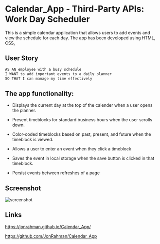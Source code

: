 # Calendar_App - Third-Party APIs: Work Day Scheduler

This is a simple calendar application that allows users to add events and view the schedule for each day. The app has been developed using HTML, CSS,

## User Story

```md
AS AN employee with a busy schedule
I WANT to add important events to a daily planner
SO THAT I can manage my time effectively
```

## The app functionality:

* Displays the current day at the top of the calender when a user opens the planner.
 
* Present timeblocks for standard business hours when the user scrolls down.
 
* Color-coded timeblocks based on past, present, and future when the timeblock is viewed.
 
* Allows a user to enter an event when they click a timeblock

* Saves the event in local storage when the save button is clicked in that timeblock.

* Persist events between refreshes of a page

## Screenshot

![screenshot](https://github.com/JonRahman/Calendar_App/assets/145556007/1de2b1fc-452e-4c69-b3a3-e7670417fa46)


## Links

https://jonrahman.github.io/Calendar_App/

https://github.com/JonRahman/Calendar_App

